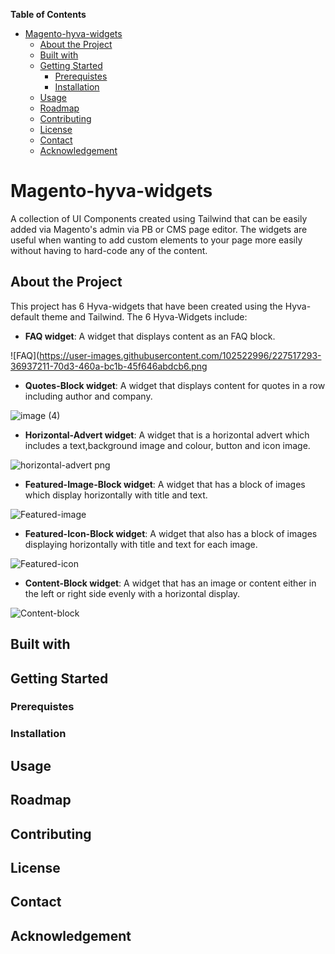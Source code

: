 <!-- START doctoc generated TOC please keep comment here to allow auto update -->
<!-- DON'T EDIT THIS SECTION, INSTEAD RE-RUN doctoc TO UPDATE -->
**Table of Contents**

- [Magento-hyva-widgets](#magento-hyva-widgets)
  - [About the Project](#about-the-project)
  - [Built with](#built-with)
  - [Getting Started](#getting-started)
    - [Prerequistes](#prerequistes)
    - [Installation](#installation)
  - [Usage](#usage)
  - [Roadmap](#roadmap)
  - [Contributing](#contributing)
  - [License](#license)
  - [Contact](#contact)
  - [Acknowledgement](#acknowledgement)

<!-- END doctoc generated TOC please keep comment here to allow auto update -->







# Magento-hyva-widgets
A collection of UI Components created using Tailwind that can be easily added via Magento's admin via PB or CMS page editor. The widgets are useful when wanting to add custom elements to your page more easily without having to hard-code any of the content. 







## About the Project

This project has 6 Hyva-widgets that have been created using the Hyva-default theme and Tailwind. The 6 Hyva-Widgets include:

* **FAQ widget**: A widget that displays content as an FAQ block.


![FAQ](https://user-images.githubusercontent.com/102522996/227517293-36937211-70d3-460a-bc1b-45f646abdcb6.png


* **Quotes-Block widget**: A widget that displays content for quotes in a row including author and company.


![image (4)](https://user-images.githubusercontent.com/102522996/227515281-268138ed-0b1f-4e85-bd20-b302bb0ce4b6.png)



* **Horizontal-Advert widget**: A widget that is a horizontal advert which includes a text,background image and colour, button and icon image.


![horizontal-advert png](https://user-images.githubusercontent.com/102522996/227517885-74e406e2-01d6-419a-9639-a336016a1528.png)



* **Featured-Image-Block widget**: A widget that has a block of images which display horizontally with title and text.


![Featured-image](https://user-images.githubusercontent.com/102522996/227517860-403e5bce-46de-48da-80de-f9cd518ccef3.png)



* **Featured-Icon-Block widget**: A widget that also has a block of images displaying horizontally with title and text for each image.


![Featured-icon](https://user-images.githubusercontent.com/102522996/227517842-6c634798-acf1-488f-bb30-61d561abcc25.png)



* **Content-Block widget**: A widget that has an image or content either in the left or right side evenly with a horizontal display. 


![Content-block](https://user-images.githubusercontent.com/102522996/227517817-31bde2a9-4fcb-4a5d-9bff-d9372d753664.png)



## Built with


## Getting Started 

### Prerequistes 

### Installation

## Usage

## Roadmap 

## Contributing

## License

## Contact

## Acknowledgement

